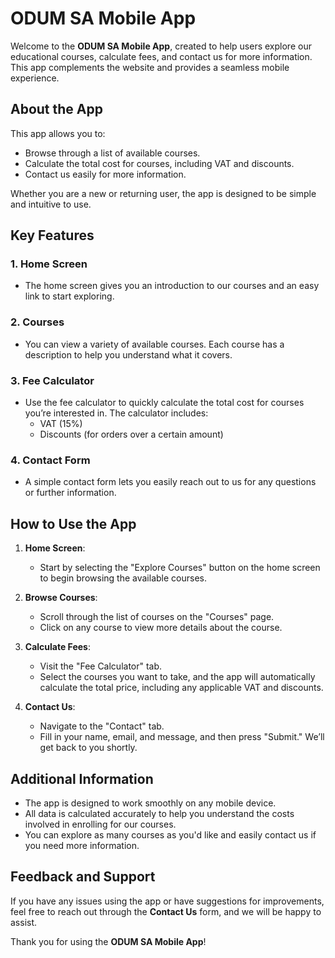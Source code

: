 # ODUM SA Mobile App

Welcome to the **ODUM SA Mobile App**, created to help users explore our educational courses, calculate fees, and contact us for more information. This app complements the website and provides a seamless mobile experience.

## About the App

This app allows you to:
- Browse through a list of available courses.
- Calculate the total cost for courses, including VAT and discounts.
- Contact us easily for more information.

Whether you are a new or returning user, the app is designed to be simple and intuitive to use.

## Key Features

### 1. **Home Screen**
   - The home screen gives you an introduction to our courses and an easy link to start exploring.

### 2. **Courses**
   - You can view a variety of available courses. Each course has a description to help you understand what it covers.
   
### 3. **Fee Calculator**
   - Use the fee calculator to quickly calculate the total cost for courses you’re interested in. The calculator includes:
     - VAT (15%)
     - Discounts (for orders over a certain amount)
   
### 4. **Contact Form**
   - A simple contact form lets you easily reach out to us for any questions or further information.

## How to Use the App

1. **Home Screen**:
   - Start by selecting the "Explore Courses" button on the home screen to begin browsing the available courses.

2. **Browse Courses**:
   - Scroll through the list of courses on the "Courses" page.
   - Click on any course to view more details about the course.

3. **Calculate Fees**:
   - Visit the "Fee Calculator" tab.
   - Select the courses you want to take, and the app will automatically calculate the total price, including any applicable VAT and discounts.

4. **Contact Us**:
   - Navigate to the "Contact" tab.
   - Fill in your name, email, and message, and then press "Submit." We’ll get back to you shortly.

## Additional Information

- The app is designed to work smoothly on any mobile device.
- All data is calculated accurately to help you understand the costs involved in enrolling for our courses.
- You can explore as many courses as you'd like and easily contact us if you need more information.

## Feedback and Support

If you have any issues using the app or have suggestions for improvements, feel free to reach out through the **Contact Us** form, and we will be happy to assist.

Thank you for using the **ODUM SA Mobile App**!

